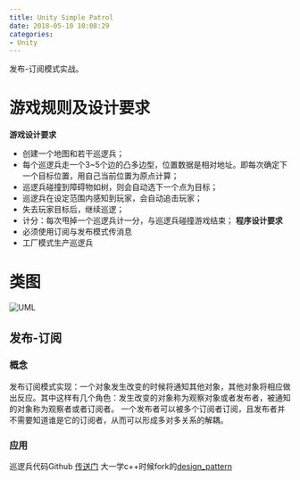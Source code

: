 ```yaml
---
title: Unity Simple Patrol
date: 2018-05-10 10:08:29
categories:
- Unity
---
```


发布-订阅模式实战。

# 游戏规则及设计要求
**游戏设计要求**
 + 创建一个地图和若干巡逻兵；
 + 每个巡逻兵走一个3~5个边的凸多边型，位置数据是相对地址。即每次确定下一个目标位置，用自己当前位置为原点计算；
 + 巡逻兵碰撞到障碍物如树，则会自动选下一个点为目标；
 + 巡逻兵在设定范围内感知到玩家，会自动追击玩家；
 + 失去玩家目标后，继续巡逻；
 + 计分：每次甩掉一个巡逻兵计一分，与巡逻兵碰撞游戏结束；
**程序设计要求**
 + 必须使用订阅与发布模式传消息
 + 工厂模式生产巡逻兵

# 类图
![UML](http://i1.bvimg.com/618639/3d8e97cb6a9a0708.png)
## 发布-订阅
### 概念
发布订阅模式实现：一个对象发生改变的时候将通知其他对象，其他对象将相应做出反应。其中这样有几个角色：发生改变的对象称为观察对象或者发布者，被通知的对象称为观察者或者订阅者。
一个发布者可以被多个订阅者订阅，且发布者并不需要知道谁是它的订阅者，从而可以形成多对多关系的解耦。
### 应用

巡逻兵代码Github [传送门](https://github.com/WuYuQi0301/Unity-Game-Programming/tree/patrol/Assets)
大一学c++时候fork的[design_pattern](https://github.com/WuYuQi0301/design_patterns)
